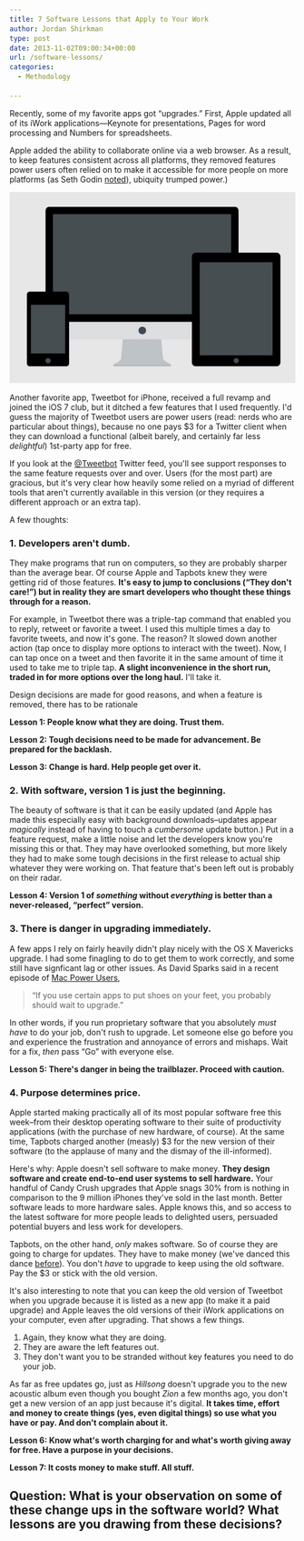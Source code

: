```yaml
---
title: 7 Software Lessons that Apply to Your Work
author: Jordan Shirkman
type: post
date: 2013-11-02T09:00:34+00:00
url: /software-lessons/
categories:
  - Methodology

---
```

Recently, some of my favorite apps got &#8220;upgrades.&#8221; First, Apple updated all of its iWork applications—Keynote for presentations, Pages for word processing and Numbers for spreadsheets.

Apple added the ability to collaborate online via a web browser. As a result, to keep features consistent across all platforms, they removed features power users often relied on to make it accessible for more people on more platforms (as Seth Godin [noted](http://sethgodin.typepad.com/seths_blog/2013/10/when-free-collides-with-powerful.html)), ubiquity trumped power.)

![Image](/static/images/Resposive-design-media.jpeg) 

Another favorite app, Tweetbot for iPhone, received a full revamp and joined the iOS 7 club, but it ditched a few features that I used frequently. I'd guess the majority of Tweetbot users are power users (read: nerds who are particular about things), because no one pays $3 for a Twitter client when they can download a functional (albeit barely, and certainly far less _delightful_) 1st-party app for free.

If you look at the [@Tweetbot](http://twitter.com/tweetbot) Twitter feed, you'll see support responses to the same feature requests over and over. Users (for the most part) are gracious, but it's very clear how heavily some relied on a myriad of different tools that aren't currently available in this version (or they requires a different approach or an extra tap).

A few thoughts: <!--more-->

### 1. Developers aren't dumb.

They make programs that run on computers, so they are probably sharper than the average bear. Of course Apple and Tapbots knew they were getting rid of those features. **It's easy to jump to conclusions (&#8220;They don't care!&#8221;) but in reality they are smart developers who thought these things through for a reason.**

For example, in Tweetbot there was a triple-tap command that enabled you to reply, retweet or favorite a tweet. I used this multiple times a day to favorite tweets, and now it's gone. The reason? It slowed down another action (tap once to display more options to interact with the tweet). Now, I can tap once on a tweet and then favorite it in the same amount of time it used to take me to triple tap. **A slight inconvenience in the short run, traded in for more options over the long haul.** I'll take it.

Design decisions are made for good reasons, and when a feature is removed, there has to be rationale

**Lesson 1: People know what they are doing. Trust them.**

**Lesson 2: Tough decisions need to be made for advancement. Be prepared for the backlash.**

**Lesson 3: Change is hard. Help people get over it.**

### 2. With software, version 1 is just the beginning.

The beauty of software is that it can be easily updated (and Apple has made this especially easy with background downloads–updates appear _magically_ instead of having to touch a _cumbersome_ update button.) Put in a feature request, make a little noise and let the developers know you're missing this or that. They may have overlooked something, but more likely they had to make some tough decisions in the first release to actual ship whatever they were working on. That feature that's been left out is probably on their radar.

**Lesson 4: Version 1 of _something_ without _everything_ is better than a never-released, &#8220;perfect&#8221; version.**

### 3. There is danger in upgrading immediately.

A few apps I rely on fairly heavily didn't play nicely with the OS X Mavericks upgrade. I had some finagling to do to get them to work correctly, and some still have signficant lag or other issues. As David Sparks said in a recent episode of [Mac Power Users](http://www.macpowerusers.com/2013/10/20/mac-power-users-160-getting-read-for-mavericks/),

> &#8220;If you use certain apps to put shoes on your feet, you probably should wait to upgrade.&#8221;

In other words, if you run proprietary software that you absolutely _must have_ to do your job, don't rush to upgrade. Let someone else go before you and experience the frustration and annoyance of errors and mishaps. Wait for a fix, _then_ pass &#8220;Go&#8221; with everyone else.

**Lesson 5: There's danger in being the trailblazer. Proceed with caution.**

### 4. Purpose determines price.

Apple started making practically all of its most popular software free this week–from their desktop operating software to their suite of productivity applications (with the purchase of new hardware, of course). At the same time, Tapbots charged another (measly) $3 for the new version of their software (to the applause of many and the dismay of the ill-informed).

Here's why: Apple doesn't sell software to make money. **They design software and create end-to-end user systems to sell hardware.** Your handful of Candy Crush upgrades that Apple snags 30% from is nothing in comparison to the 9 million iPhones they've sold in the last month. Better software leads to more hardware sales. Apple knows this, and so access to the latest software for more people leads to delighted users, persuaded potential buyers and less work for developers.

Tapbots, on the other hand, _only_ makes software. So of course they are going to charge for updates. They have to make money (we've danced this dance [before](https://jshirk.com/blog/pay-for-apps)). You don't _have_ to upgrade to keep using the old software. Pay the $3 or stick with the old version.

It's also interesting to note that you can keep the old version of Tweetbot when you upgrade because it is listed as a new app (to make it a paid upgrade) and Apple leaves the old versions of their iWork applications on your computer, even after upgrading. That shows a few things.

  1. Again, they know what they are doing.
  2. They are aware the left features out.
  3. They don't want you to be stranded without key features you need to do your job.

As far as free updates go, just as _Hillsong_ doesn't upgrade you to the new acoustic album even though you bought _Zion_ a few months ago, you don't get a new version of an app just because it's digital. **It takes time, effort and money to create things (yes, even digital things) so use what you have or pay. And don't complain about it.**

**Lesson 6: Know what's worth charging for and what's worth giving away for free. Have a purpose in your decisions.**

**Lesson 7: It costs money to make stuff. All stuff.**

## Question: What is your observation on some of these change ups in the software world? What lessons are you drawing from these decisions?
